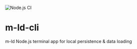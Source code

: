 ![Node.js CI](https://github.com/m-ld/m-ld-cli/actions/workflows/node.js.yml/badge.svg)

# m-ld-cli
m-ld Node.js terminal app for local persistence &amp; data loading
